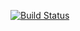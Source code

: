 [![Build Status](https://dev.azure.com/jvwdemo/core-apps/_apis/build/status/jochenvw.core-apps-demo%20(1)?branchName=master)](https://dev.azure.com/jvwdemo/core-apps/_build/latest?definitionId=61&branchName=master)